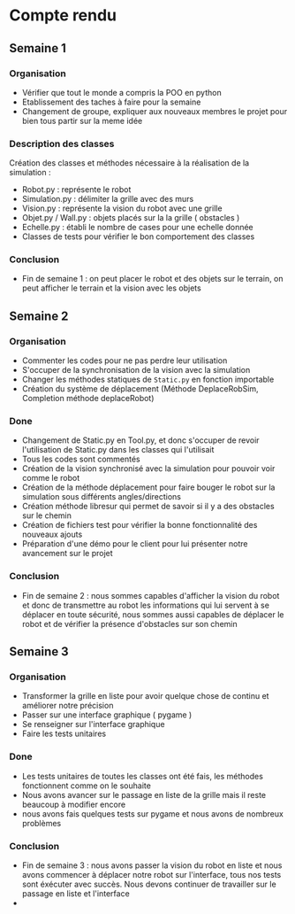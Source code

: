 # Compte rendu

## Semaine 1 

### Organisation

  - Vérifier que tout le monde a compris la POO en python
  - Etablissement des taches à faire pour la semaine
  - Changement de groupe, expliquer aux nouveaux membres le projet pour bien tous partir sur la meme idée

### Description des classes

  Création des classes et méthodes nécessaire à la réalisation de la simulation :
  - Robot.py : représente le robot
  - Simulation.py : délimiter la grille avec des murs
  - Vision.py : représente la vision du robot avec une grille
  - Objet.py / Wall.py : objets placés sur la la grille ( obstacles )
  - Echelle.py : établi le nombre de cases pour une echelle donnée
  - Classes de tests pour vérifier le bon comportement des classes 

### Conclusion

  - Fin de semaine 1 : on peut placer le robot et des objets sur le terrain, on peut afficher le terrain et la vision avec les objets
  
  
## Semaine 2

### Organisation

  - Commenter les codes pour ne pas perdre leur utilisation
  - S'occuper de la synchronisation de la vision avec la simulation
  - Changer les méthodes statiques de `Static.py` en fonction importable
  - Création du système de déplacement (Méthode DeplaceRobSim, Completion méthode deplaceRobot)

### Done

  - Changement de Static.py en Tool.py, et donc s'occuper de revoir l'utilisation de Static.py dans les classes qui l'utilisait
  - Tous les codes sont commentés
  - Création de la vision synchronisé avec la simulation pour pouvoir voir comme le robot
  - Création de la méthode déplacement pour faire bouger le robot sur la simulation sous différents angles/directions
  - Création méthode libresur qui permet de savoir si il y a des obstacles sur le chemin
  - Création de fichiers test pour vérifier la bonne fonctionnalité des nouveaux ajouts
  - Préparation d'une démo pour le client pour lui présenter notre avancement sur le projet
  
### Conclusion

  - Fin de semaine 2 : nous sommes capables d'afficher la vision du robot et donc de transmettre au robot les informations qui lui servent à se déplacer en toute sécurité, nous sommes aussi capables de déplacer le robot et de vérifier la présence d'obstacles sur son chemin 

## Semaine 3 

### Organisation 

  - Transformer la grille en liste pour avoir quelque chose de continu et améliorer notre précision
  - Passer sur une interface graphique ( pygame )
  - Se renseigner sur l'interface graphique
  - Faire les tests unitaires

### Done

  - Les tests unitaires de toutes les classes ont été fais, les méthodes fonctionnent  comme on le souhaite
  - Nous avons avancer sur le passage en liste de la grille mais il reste beaucoup à modifier encore
  - nous avons fais quelques tests sur pygame et nous avons de nombreux problèmes

### Conclusion 

  - Fin de semaine 3 : nous avons passer la vision du robot en liste et  nous avons commencer à déplacer notre robot sur l'interface, tous nos tests sont éxécuter avec succès. Nous devons continuer de travailler sur le passage en liste et l'interface
  - 
